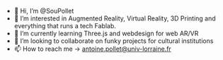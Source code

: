 - 👋 Hi, I’m @SouPollet
- 👀 I’m interested in Augmented Reality, Virtual Reality, 3D Printing and everything that runs a tech Fablab. 
- 🌱 I’m currently learning Three.js and webdesign for web AR/VR
- 💞️ I’m looking to collaborate on funky projects for cultural institutions
- 📫 How to reach me -> antoine.pollet@univ-lorraine.fr

<!---
SouPollet/SouPollet is a ✨ special ✨ repository because its `README.md` (this file) appears on your GitHub profile.
You can click the Preview link to take a look at your changes.
--->
